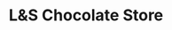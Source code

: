 ---
title: "L&S Chocolate Store"
url: /maple-shade-township/lands-chocolate-store/
shop: chocolate
---
